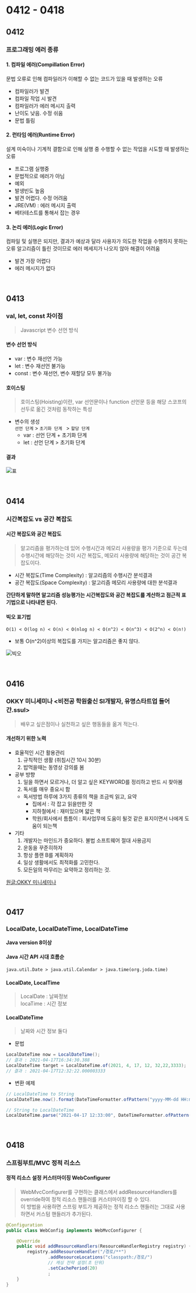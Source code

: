 # 0412 - 0418

## 0412
### 프로그래밍 에러 종류
#### 1. 컴파일 에러(Compillation Error)
문법 오류로 인해 컴파일러가 이해할 수 없는 코드가 있을 때 발생하는 오류  
- 컴파일러가 발견
- 컴파일 작업 시 발견
- 컴파일러가 에러 메시지 출력
- 난이도 낮음. 수정 쉬움
- 문법 틀림

#### 2. 런타임 에러(Runtime Error)
설계 미숙이나 기계적 결함으로 인해 실행 중 수행할 수 없는 작업을 시도할 때 발생하는 오류
- 프로그램 실행중
- 문법적으로 에러가 아님
- 예외
- 발생빈도 높음 
- 발견 어렵다. 수정 어려움
- JRE(VM) : 에러 메시지 출력
- 베타테스트를 통해서 잡는 경우

#### 3. 논리 에러(Logic Error)
컴파일 및 실행은 되지만, 결과가 예상과 달라 사용자가 의도한 작업을 수행하지 못하는 오류 알고리즘이 틀린 것이므로 에러 메세지가 나오지 않아 해결이 어려움
- 발견 가장 어렵다
- 에러 메시지가 없다

<br>

## 0413
### val, let, const 차이점
> Javascript 변수 선언 방식

#### 변수 선언 방식
- var : 변수 재선언 가능
- let : 변수 재선언 불가능
- const : 변수 재선언, 변수 재할당 모두 불가능

#### 호이스팅
> 호이스팅(Hoisting)이란, var 선언문이나 function 선언문 등을 해당 스코프의 선두로 옮긴 것처럼 동작하는 특성
- 변수의 생성  
  ```선언 단계``` > ```초기화 단계 ``` > ```할당 단계```
    - var : 선언 단계 + 초기화 단계
    - let : 선언 단계 > 초기화 단계

#### 결과
![표](https://user-images.githubusercontent.com/49400801/114558716-ede9ee00-9ca5-11eb-915b-fc91d3d5dc1a.png)

<br>

## 0414
### 시간복잡도 vs 공간 복잡도
#### 시간 복잡도와 공간 복잡도
> 알고리즘을 평가하는데 있어 수행시간과 메모리 사용량을 평가 기준으로 두는데 수행시간에 해당하는 것이 시간 복잡도, 메모리 사용량에 해당하는 것이 공간 복잡도이다.
- 시간 복잡도(Time Complexity) : 알고리즘의 수행시간 분석결과
- 공간 복잡도(Space Complexity) : 알고리즘 메모리 사용량에 대한 분석결과

**간단하게 말하면 알고리즘 성능평가는 시간복잡도와 공간 복잡도를 계산하고 점근적 표기법으로 나타내면 된다.**

#### 빅오 표기법
```O(1) < O(log n) < O(n) < O(nlog n) < O(n^2) < O(n^3) < O(2^n) < O(n!)```
- 보통 O(n^2)이상의 복잡도를 가지는 알고리즘은 좋지 않다.  

![빅오](https://img1.daumcdn.net/thumb/R1280x0/?scode=mtistory2&fname=http%3A%2F%2Fcfile28.uf.tistory.com%2Fimage%2F260F4850559AB6672C45F1)

<br>

## 0416
### OKKY 미니세미나 <비전공 학원출신 SI개발자, 유명스타트업 들어간.ssul>
> 배우고 싶은점이나 실천하고 싶은 행동들을 옮겨 적는다.

#### 개선하기 위한 노력
- 효율적인 시간 활용관리
  1. 규칙적인 생활 (취침시간 10시 30분)
  2. 밥먹을때는 동영상 강의를 봄
- 공부 방향
  1. 일을 하면서 모르거나, 더 알고 싶은 KEYWORD를 정리하고 반드 시 찾아봄
  2. 독서를 매우 중요시 함  
    - 독서방법
      하루에 3가지 종류의 책을 조금씩 읽고, 요약
      - 집에서 : 각 잡고 읽을만한 것
      - 지하철에서 : 재미있으며 얇은 책
      - 학원/회사에서 틈틈이 : 회사업무에 도움이 될것 같은 표지이면서 나에게 도움이 되는책
- 기타
  1. 개발자는 마인드가 중요하다. 불법 소프트웨어 절대 사용금지
  2. 운동을 꾸준히하자
  3. 항상 플랜 B를 계획하자
  4. 일상 생활에서도 최적화를 고민한다.
  5. 모든일의 마무리는 요약하고 정리하는 것.

[원글:OKKY 미니세미나](https://jojoldu.tistory.com/247)

<br>

## 0417
### LocalDate, LocalDateTime, LocalDateTime
**Java version 8이상**
#### Java 시간 API 시대 흐름순
```java.util.Date > java.util.Calendar > java.time(org.joda.time)```

#### LocalDate, LocalTime
> LocalDate : 날짜정보  
> locaTime : 시간 정보

#### LocalDateTime
> 날짜와 시간 정보 둘다

- 문법
```java
LocalDateTime now = LocalDateTime();
// 결과 : 2021-04-17T16:34:30.388
LocalDateTime target = LocalDateTime.of(2021, 4, 17, 12, 32,22,3333);
// 결과 : 2021-04-17T12:32:22.000003333
```

- 변환 예제
```java
// LocalDateTime to String
LocalDateTime.now().format(DateTimeFormatter.ofPattern("yyyy-MM-dd HH:mm:ss"));

// String to LocalDateTime
LocalDateTime.parse("2021-04-17 12:33:00", DateTimeFormatter.ofPattern("yyyy-MM-dd HH:mm:ss"));
```

<br>

## 0418
### 스프링부트/MVC 정적 리소스
#### 정적 리소스 설정 커스터마이징 WebConfigurer
> WebMvcConfigurer를 구현하는 클래스에서 addResourceHandlers를 override하여 정적 리소스 핸들러를 커스터마이징 할 수 있다.  
> 이 방법을 사용하면 스프링 부트가 제공하는 정적 리소스 핸들러는 그대로 사용하면서 커스텀 핸들러가 추가된다.

```java
@Configuration
public class WebConfig implements WebMvcConfigurer {

    @Override
    public void addResourceHandlers(ResourceHandlerRegistry registry) {
        registry.addResourceHandler("/경로/**")
                .addResourceLocations("classpath:/경로/")
                // 캐싱 전략 설정(초 단위)
                .setCachePeriod(20)
                ;
    }
}
```